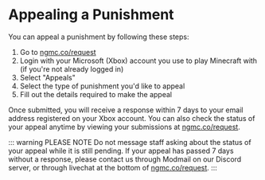 # Appealing a Punishment

You can appeal a punishment by following these steps:

1. Go to [ngmc.co/request](https://ngmc.co/request)
2. Login with your Microsoft (Xbox) account you use to play Minecraft with (if you're not already logged in)
3. Select "Appeals"
4. Select the type of punishment you'd like to appeal
5. Fill out the details required to make the appeal

Once submitted, you will receive a response within 7 days to your email address registered on your Xbox account. You can also check the status of your appeal anytime by viewing your submissions at [ngmc.co/request](https://ngmc.co/request).

::: warning PLEASE NOTE
Do not message staff asking about the status of your appeal while it is still pending. If your appeal has passed 7 days without a response, please contact us through Modmail on our Discord server, or through livechat at the bottom of [ngmc.co/request](https://ngmc.co/request).
:::
